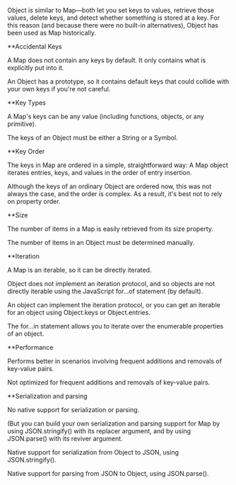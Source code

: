 Object is similar to Map—both let you set keys to values, retrieve those values, delete keys, and detect whether something is stored at a key. For this reason (and because there were no built-in alternatives), Object has been used as Map historically. 

**Accidental Keys  

A Map does not contain any keys by default. It only contains what is explicitly put into it. 

An Object has a prototype, so it contains default keys that could collide with your own keys if you're not careful. 

**Key Types  

A Map's keys can be any value (including functions, objects, or any primitive).  

The keys of an Object must be either a String or a Symbol. 

**Key Order 

The keys in Map are ordered in a simple, straightforward way: A Map object iterates entries, keys, and values in the order of entry insertion. 

Although the keys of an ordinary Object are ordered now, this was not always the case, and the order is complex. As a result, it's best not to rely on property order. 

**Size 

The number of items in a Map is easily retrieved from its size property.  

The number of items in an Object must be determined manually. 

**Iteration 

A Map is an iterable, so it can be directly iterated. 


Object does not implement an iteration protocol, and so objects are not directly iterable using the JavaScript for...of statement (by default). 

An object can implement the iteration protocol, or you can get an iterable for an object using Object.keys or Object.entries. 

The for...in statement allows you to iterate over the enumerable properties of an object. 



**Performance  

Performs better in scenarios involving frequent additions and removals of key-value pairs. 

Not optimized for frequent additions and removals of key-value pairs. 

**Serialization and parsing  

No native support for serialization or parsing. 

(But you can build your own serialization and parsing support for Map by using JSON.stringify() with its replacer argument, and by using JSON.parse() with its reviver argument. 

Native support for serialization from Object to JSON, using JSON.stringify(). 

Native support for parsing from JSON to Object, using JSON.parse().